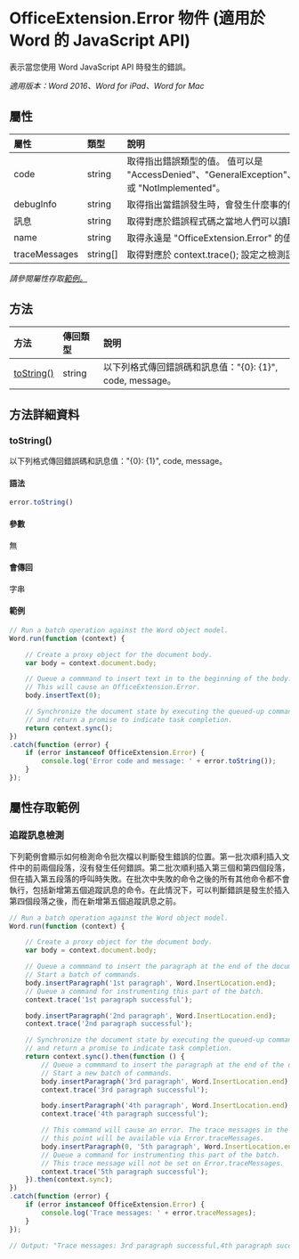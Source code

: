 ﻿# OfficeExtension.Error 物件 (適用於 Word 的 JavaScript API)

表示當您使用 Word JavaScript API 時發生的錯誤。

_適用版本：Word 2016、Word for iPad、Word for Mac_

## 屬性
| 屬性	     | 類型	   |說明
|:---------------|:--------|:----------|
|code|string|取得指出錯誤類型的值。 值可以是 "AccessDenied"、"GeneralException"、"ActivityLimitReached"、"InvalidArgument"、"ItemNotFound" 或 "NotImplemented"。 <!-- Values come from OfficeExtension.Error and Word.ErrorCodes. -->|
|debugInfo|string|取得指出當錯誤發生時，會發生什麼事的值。這個值只適用於在開發/偵錯期間。  |
|訊息 |string| 取得對應於錯誤程式碼之當地人們可以讀取的字串。|
|name |string| 取得永遠是 "OfficeExtension.Error" 的值。 |
|traceMessages |string[]| 取得對應於 context.trace(); 設定之檢測訊息的值陣列 |

_請參閱屬性存取[範例。](#範例)_

## 方法

| 方法           | 傳回類型    |說明|
|:---------------|:--------|:----------|
|[toString()](#tostring)|string|以下列格式傳回錯誤碼和訊息值："{0}: {1}", code, message。|

## 方法詳細資料

### toString()
以下列格式傳回錯誤碼和訊息值："{0}: {1}", code, message。

#### 語法
```js
error.toString()
```

#### 參數
無

#### 會傳回
字串

#### 範例
```js
// Run a batch operation against the Word object model.
Word.run(function (context) {

    // Create a proxy object for the document body.
    var body = context.document.body;

    // Queue a commmand to insert text in to the beginning of the body.
    // This will cause an OfficeExtension.Error.
    body.insertText(0);

    // Synchronize the document state by executing the queued-up commands,
    // and return a promise to indicate task completion.
    return context.sync();
})
.catch(function (error) {
    if (error instanceof OfficeExtension.Error) {
        console.log('Error code and message: ' + error.toString());
    }
});

```

## 屬性存取範例

### 追蹤訊息檢測

下列範例會顯示如何檢測命令批次檔以判斷發生錯誤的位置。第一批次順利插入文件中的前兩個段落，沒有發生任何錯誤。第二批次順利插入第三個和第四個段落，但在插入第五段落的呼叫時失敗。在批次中失敗的命令之後的所有其他命令都不會執行，包括新增第五個追蹤訊息的命令。在此情況下，可以判斷錯誤是發生於插入第四個段落之後，而在新增第五個追蹤訊息之前。

```js
// Run a batch operation against the Word object model.
Word.run(function (context) {

    // Create a proxy object for the document body.
    var body = context.document.body;

    // Queue a commmand to insert the paragraph at the end of the document body.
    // Start a batch of commands.
    body.insertParagraph('1st paragraph', Word.InsertLocation.end);
    // Queue a command for instrumenting this part of the batch.
    context.trace('1st paragraph successful');

    body.insertParagraph('2nd paragraph', Word.InsertLocation.end);
    context.trace('2nd paragraph successful');

    // Synchronize the document state by executing the queued-up commands,
    // and return a promise to indicate task completion.
    return context.sync().then(function () {
        // Queue a commmand to insert the paragraph at the end of the document body.
        // Start a new batch of commands.
        body.insertParagraph('3rd paragraph', Word.InsertLocation.end);
        context.trace('3rd paragraph successful');

        body.insertParagraph('4th paragraph', Word.InsertLocation.end);
        context.trace('4th paragraph successful');

        // This command will cause an error. The trace messages in the queue up to
        // this point will be available via Error.traceMessages.
        body.insertParagraph(0, '5th paragraph', Word.InsertLocation.end);
        // Queue a command for instrumenting this part of the batch.
        // This trace message will not be set on Error.traceMessages.
        context.trace('5th paragraph successful');
    }).then(context.sync);
})
.catch(function (error) {
    if (error instanceof OfficeExtension.Error) {
        console.log('Trace messages: ' + error.traceMessages);
    }
});

// Output: "Trace messages: 3rd paragraph successful,4th paragraph successful"

```
